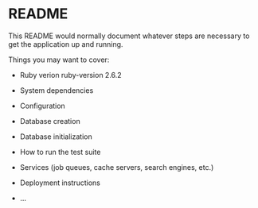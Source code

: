 # README

This README would normally document whatever steps are necessary to get the
application up and running.

Things you may want to cover:

* Ruby verion
    ruby-version 2.6.2
* System dependencies

* Configuration

* Database creation

* Database initialization

* How to run the test suite

* Services (job queues, cache servers, search engines, etc.)

* Deployment instructions

* ...

